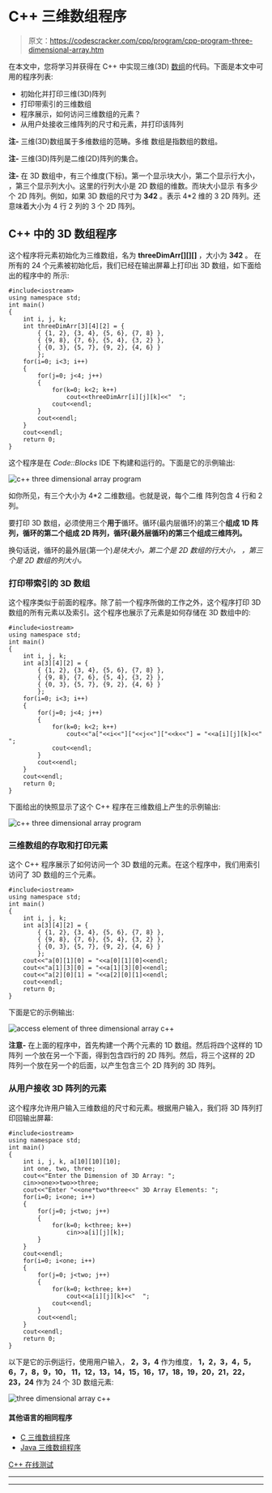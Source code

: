 # C++ 三维数组程序

> 原文：<https://codescracker.com/cpp/program/cpp-program-three-dimensional-array.htm>

在本文中，您将学习并获得在 C++ 中实现三维(3D) [数组](/cpp/cpp-arrays.htm)的代码。下面是本文中可用的程序列表:

*   初始化并打印三维(3D)阵列
*   打印带索引的三维数组
*   程序展示，如何访问三维数组的元素？
*   从用户处接收三维阵列的尺寸和元素，并打印该阵列

**注-** 三维(3D)数组属于多维数组的范畴。多维 数组是指数组的数组。

**注-** 三维(3D)阵列是二维(2D)阵列的集合。

**注-** 在 3D 数组中，有三个维度(下标)。第一个显示块大小，第二个显示行大小， ，第三个显示列大小。这里的行列大小是 2D 数组的维数。而块大小显示 有多少个 2D 阵列。例如，如果 3D 数组的尺寸为 **3*4*2** 。表示 4*2 维的 3 2D 阵列。还意味着大小为 4 行 2 列的 3 个 2D 阵列。

## C++ 中的 3D 数组程序

这个程序将元素初始化为三维数组，名为 **threeDimArr[][][]** ，大小为 **3*4*2** 。 在所有的 24 个元素被初始化后，我们已经在输出屏幕上打印出 3D 数组，如下面给出的程序中的 所示:

```
#include<iostream>
using namespace std;
int main()
{
    int i, j, k;
    int threeDimArr[3][4][2] = {
        { {1, 2}, {3, 4}, {5, 6}, {7, 8} },
        { {9, 8}, {7, 6}, {5, 4}, {3, 2} },
        { {0, 3}, {5, 7}, {9, 2}, {4, 6} }
        };
    for(i=0; i<3; i++)
    {
        for(j=0; j<4; j++)
        {
            for(k=0; k<2; k++)
                cout<<threeDimArr[i][j][k]<<"  ";
            cout<<endl;
        }
        cout<<endl;
    }
    cout<<endl;
    return 0;
}
```

这个程序是在 *Code::Blocks* IDE 下构建和运行的。下面是它的示例输出:

![c++ three dimensional array program](img/299fb6ff6f1acc844f2a3124a73fb18d.png)

如你所见，有三个大小为 4*2 二维数组。也就是说，每个二维 阵列包含 4 行和 2 列。

要打印 3D 数组，必须使用三个**用于**循环。循环(最内层循环)的第三个**组成 1D 阵列，**循环的第二个**组成 2D 阵列，**循环(最外层循环)的第三个**组成三维阵列。**

换句话说，循环的最外层(第一个)*是块大小，第二个是 2D 数组的行大小， ，第三个是 2D 数组的列大小。*

### 打印带索引的 3D 数组

这个程序类似于前面的程序。除了前一个程序所做的工作之外，这个程序打印 3D 数组的所有元素以及索引。这个程序也展示了元素是如何存储在 3D 数组中的:

```
#include<iostream>
using namespace std;
int main()
{
    int i, j, k;
    int a[3][4][2] = {
        { {1, 2}, {3, 4}, {5, 6}, {7, 8} },
        { {9, 8}, {7, 6}, {5, 4}, {3, 2} },
        { {0, 3}, {5, 7}, {9, 2}, {4, 6} }
        };
    for(i=0; i<3; i++)
    {
        for(j=0; j<4; j++)
        {
            for(k=0; k<2; k++)
                cout<<"a["<<i<<"]["<<j<<"]["<<k<<"] = "<<a[i][j][k]<<"  ";
            cout<<endl;
        }
        cout<<endl;
    }
    cout<<endl;
    return 0;
}
```

下面给出的快照显示了这个 C++ 程序在三维数组上产生的示例输出:

![c++ three dimensional array program](img/917d2bc2e63d211ce93a5624371bfd19.png)

### 三维数组的存取和打印元素

这个 C++ 程序展示了如何访问一个 3D 数组的元素。在这个程序中，我们用索引访问了 3D 数组的三个元素。

```
#include<iostream>
using namespace std;
int main()
{
    int i, j, k;
    int a[3][4][2] = {
        { {1, 2}, {3, 4}, {5, 6}, {7, 8} },
        { {9, 8}, {7, 6}, {5, 4}, {3, 2} },
        { {0, 3}, {5, 7}, {9, 2}, {4, 6} }
        };
    cout<<"a[0][1][0] = "<<a[0][1][0]<<endl;
    cout<<"a[1][3][0] = "<<a[1][3][0]<<endl;
    cout<<"a[2][0][1] = "<<a[2][0][1]<<endl;
    cout<<endl;
    return 0;
}
```

下面是它的示例输出:

![access element of three dimensional array c++](img/fea88e856ef3d00aadfd5e2510fe9802.png)

**注意-** 在上面的程序中，首先构建一个两个元素的 1D 数组。然后将四个这样的 1D 阵列 一个放在另一个下面，得到包含四行的 2D 阵列。然后，将三个这样的 2D 阵列一个放在另一个的后面，以产生包含三个 2D 阵列的 3D 阵列。

### 从用户接收 3D 阵列的元素

这个程序允许用户输入三维数组的尺寸和元素。根据用户输入，我们将 3D 阵列打印回输出屏幕:

```
#include<iostream>
using namespace std;
int main()
{
    int i, j, k, a[10][10][10];
    int one, two, three;
    cout<<"Enter the Dimension of 3D Array: ";
    cin>>one>>two>>three;
    cout<<"Enter "<<one*two*three<<" 3D Array Elements: ";
    for(i=0; i<one; i++)
    {
        for(j=0; j<two; j++)
        {
            for(k=0; k<three; k++)
                cin>>a[i][j][k];
        }
    }
    cout<<endl;
    for(i=0; i<one; i++)
    {
        for(j=0; j<two; j++)
        {
            for(k=0; k<three; k++)
                cout<<a[i][j][k]<<"  ";
            cout<<endl;
        }
        cout<<endl;
    }
    cout<<endl;
    return 0;
}
```

以下是它的示例运行，使用用户输入， **2，3，4** 作为维度， **1，2，3，4，5，6，7，8，9，10， 11，12，13，14，15，16，17，18，19，20，21，22，23，24** 作为 24 个 3D 数组元素:

![three dimensional array c++](img/c211960568fa0990d3bc665118c038c1.png)

#### 其他语言的相同程序

*   [C 三维数组程序](/c/program/c-program-three-dimensional-array.htm)
*   [Java 三维数组程序](/java/program/java-program-three-dimensional-array.htm)

[C++ 在线测试](/exam/showtest.php?subid=3)

* * *

* * *